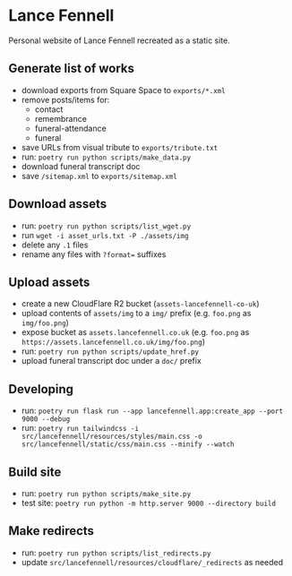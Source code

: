 # Lance Fennell

Personal website of Lance Fennell recreated as a static site.

## Generate list of works

- download exports from Square Space to `exports/*.xml`
- remove posts/items for:
  - contact
  - remembrance
  - funeral-attendance
  - funeral
- save URLs from visual tribute to `exports/tribute.txt`
- run: `poetry run python scripts/make_data.py`
- download funeral transcript doc
- save `/sitemap.xml` to `exports/sitemap.xml`

## Download assets

- run: `poetry run python scripts/list_wget.py`
- run `wget -i asset_urls.txt -P ./assets/img`
- delete any `.1` files
- rename any files with `?format=` suffixes

## Upload assets

- create a new CloudFlare R2 bucket (`assets-lancefennell-co-uk`)
- upload contents of `assets/img` to a `img/` prefix (e.g. `foo.png` as `img/foo.png`)
- expose bucket as `assets.lancefennell.co.uk` (e.g. `foo.png` as `https://assets.lancefennell.co.uk/img/foo.png`)
- run: `poetry run python scripts/update_href.py`
- upload funeral transcript doc under a `doc/` prefix

## Developing

- run: `poetry run flask run --app lancefennell.app:create_app --port 9000 --debug`
- run: `poetry run tailwindcss -i src/lancefennell/resources/styles/main.css -o src/lancefennell/static/css/main.css --minify --watch`

## Build site

- run: `poetry run python scripts/make_site.py`
- test site: `poetry run python -m http.server 9000 --directory build`

## Make redirects

- run: `poetry run python scripts/list_redirects.py`
- update `src/lancefennell/resources/cloudflare/_redirects` as needed
